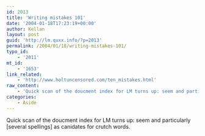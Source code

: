 ```yaml
---
id: 2013
title: 'Writing mistakes 101'
date: '2004-01-18T17:23:19+00:00'
author: Kellan
layout: post
guid: 'http://lm.quxx.info/?p=2013'
permalink: /2004/01/18/writing-mistakes-101/
typo_id:
    - '2011'
mt_id:
    - '1653'
link_related:
    - 'http://www.holtuncensored.com/ten_mistakes.html'
raw_content:
    - 'Quick scan of the doucment index for LM turns up: seem and particularly [several spellings] as canidates for crutch words.'
categories:
    - Aside
---
```


Quick scan of the doucment index for LM turns up: seem and particularly [several spellings] as canidates for crutch words.